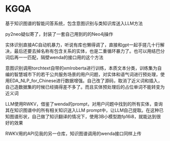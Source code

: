 # KGQA
基于知识图谱的智能问答系统，包含意图识别与类知识库送入LLM方法

py2neo疑似寄了，封装了一套自己用到的的Neo4j操作

实体识别直接AC自动机暴力，听说有库也懒得调了，直接和gpt一起手搓几十行解决，最后还要去掉名称有包含关系的实体，也是二重循环暴力了。也可以用结巴分词后再一一匹配，隔壁wenda的接口用的这个方法

意图识别调用torchtext自带的xmlroberta进行训练，本质文本分类，训练集为自编的智慧城市下的若干公共服务场景的用户问题，对实体和语气词进行预处理，使用EDA_NLP_for_Chinese进行数据增强。自己改了源码，取消了近义词和插入，自己造数据集的时候已经搞得差不多了。而且实体预处理后的占位单词不能转变为近义词

LLM使用RWKV，借鉴了wenda的prompt，对用户问题中找到的所有实体，查询其在知识图谱中的所有相关知识送入LLM prompt中，让LLM自己提取。在这种已知图谱形状，自己做了知识翻译的情况下，使用3B小模型跑fp16i8，就能达到很好的效果

RWKV用的API见我的另一仓库，知识图谱调用的wenda接口同样上传
